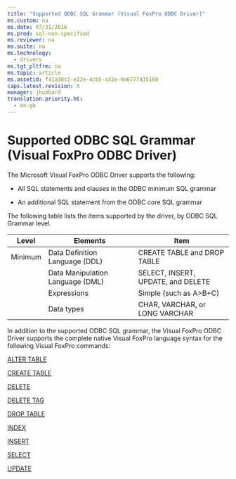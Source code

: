 ```yaml
---
title: "Supported ODBC SQL Grammar (Visual FoxPro ODBC Driver)"
ms.custom: na
ms.date: 07/31/2016
ms.prod: sql-non-specified
ms.reviewer: na
ms.suite: na
ms.technology: 
  - drivers
ms.tgt_pltfrm: na
ms.topic: article
ms.assetid: f41a38c2-e22e-4c65-a32e-9a6777435160
caps.latest.revision: 5
manager: jhubbard
translation.priority.ht: 
  - en-gb
---
```

# Supported ODBC SQL Grammar (Visual FoxPro ODBC Driver)
The Microsoft Visual FoxPro ODBC Driver supports the following:  
  
-   All SQL statements and clauses in the ODBC minimum SQL grammar  
  
-   An additional SQL statement from the ODBC core SQL grammar  
  
 The following table lists the items supported by the driver, by ODBC SQL Grammar level.  
  
|Level|Elements|Item|  
|-----------|--------------|----------|  
|Minimum|Data Definition Language (DDL)|CREATE TABLE and DROP TABLE|  
||Data Manipulation Language (DML)|SELECT, INSERT, UPDATE, and DELETE|  
||Expressions|Simple (such as A>B+C)|  
||Data types|CHAR, VARCHAR, or LONG VARCHAR|  
  
 In addition to the supported ODBC SQL grammar, the Visual FoxPro ODBC Driver supports the complete native Visual FoxPro language syntax for the following Visual FoxPro commands:  
  
 [ALTER TABLE](../content/ALTER-TABLE---SQL-Command.md)  
  
 [CREATE TABLE](../content/CREATE-TABLE---SQL-Command.md)  
  
 [DELETE](../content/DELETE---SQL-Command.md)  
  
 [DELETE TAG](../content/DELETE-TAG-Command.md)  
  
 [DROP TABLE](../content/DROP-TABLE-Command.md)  
  
 [INDEX](../content/INDEX-Command.md)  
  
 [INSERT](../content/INSERT---SQL-Command.md)  
  
 [SELECT](../content/SELECT---SQL-Command.md)  
  
 [UPDATE](../content/UPDATE---SQL-Command.md)